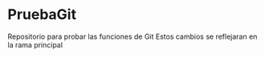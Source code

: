 # PruebaGit
Repositorio para probar las funciones de Git
Estos cambios se reflejaran en la rama principal
